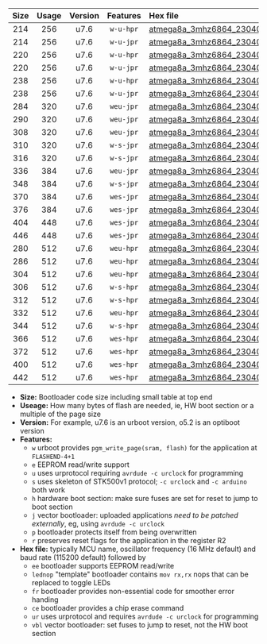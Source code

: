 |Size|Usage|Version|Features|Hex file|
|:-:|:-:|:-:|:-:|:--|
|214|256|u7.6|`w-u-hpr`|[atmega8a_3mhz6864_230400bps_ur.hex](https://raw.githubusercontent.com/stefanrueger/urboot/main//atmega8a_3mhz6864_230400bps_ur.hex)|
|214|256|u7.6|`w-u-jpr`|[atmega8a_3mhz6864_230400bps_ur_vbl.hex](https://raw.githubusercontent.com/stefanrueger/urboot/main//atmega8a_3mhz6864_230400bps_ur_vbl.hex)|
|220|256|u7.6|`w-u-hpr`|[atmega8a_3mhz6864_230400bps_lednop_ur.hex](https://raw.githubusercontent.com/stefanrueger/urboot/main//atmega8a_3mhz6864_230400bps_lednop_ur.hex)|
|220|256|u7.6|`w-u-jpr`|[atmega8a_3mhz6864_230400bps_lednop_ur_vbl.hex](https://raw.githubusercontent.com/stefanrueger/urboot/main//atmega8a_3mhz6864_230400bps_lednop_ur_vbl.hex)|
|238|256|u7.6|`w-u-hpr`|[atmega8a_3mhz6864_230400bps_lednop_fr_ur.hex](https://raw.githubusercontent.com/stefanrueger/urboot/main//atmega8a_3mhz6864_230400bps_lednop_fr_ur.hex)|
|238|256|u7.6|`w-u-jpr`|[atmega8a_3mhz6864_230400bps_lednop_fr_ur_vbl.hex](https://raw.githubusercontent.com/stefanrueger/urboot/main//atmega8a_3mhz6864_230400bps_lednop_fr_ur_vbl.hex)|
|284|320|u7.6|`weu-jpr`|[atmega8a_3mhz6864_230400bps_ee_ur_vbl.hex](https://raw.githubusercontent.com/stefanrueger/urboot/main//atmega8a_3mhz6864_230400bps_ee_ur_vbl.hex)|
|290|320|u7.6|`weu-jpr`|[atmega8a_3mhz6864_230400bps_ee_lednop_ur_vbl.hex](https://raw.githubusercontent.com/stefanrueger/urboot/main//atmega8a_3mhz6864_230400bps_ee_lednop_ur_vbl.hex)|
|308|320|u7.6|`weu-jpr`|[atmega8a_3mhz6864_230400bps_ee_lednop_fr_ur_vbl.hex](https://raw.githubusercontent.com/stefanrueger/urboot/main//atmega8a_3mhz6864_230400bps_ee_lednop_fr_ur_vbl.hex)|
|310|320|u7.6|`w-s-jpr`|[atmega8a_3mhz6864_230400bps_vbl.hex](https://raw.githubusercontent.com/stefanrueger/urboot/main//atmega8a_3mhz6864_230400bps_vbl.hex)|
|316|320|u7.6|`w-s-jpr`|[atmega8a_3mhz6864_230400bps_lednop_vbl.hex](https://raw.githubusercontent.com/stefanrueger/urboot/main//atmega8a_3mhz6864_230400bps_lednop_vbl.hex)|
|336|384|u7.6|`weu-jpr`|[atmega8a_3mhz6864_230400bps_ee_lednop_fr_ce_ur_vbl.hex](https://raw.githubusercontent.com/stefanrueger/urboot/main//atmega8a_3mhz6864_230400bps_ee_lednop_fr_ce_ur_vbl.hex)|
|348|384|u7.6|`w-s-jpr`|[atmega8a_3mhz6864_230400bps_lednop_fr_vbl.hex](https://raw.githubusercontent.com/stefanrueger/urboot/main//atmega8a_3mhz6864_230400bps_lednop_fr_vbl.hex)|
|370|384|u7.6|`wes-jpr`|[atmega8a_3mhz6864_230400bps_ee_vbl.hex](https://raw.githubusercontent.com/stefanrueger/urboot/main//atmega8a_3mhz6864_230400bps_ee_vbl.hex)|
|376|384|u7.6|`wes-jpr`|[atmega8a_3mhz6864_230400bps_ee_lednop_vbl.hex](https://raw.githubusercontent.com/stefanrueger/urboot/main//atmega8a_3mhz6864_230400bps_ee_lednop_vbl.hex)|
|404|448|u7.6|`wes-jpr`|[atmega8a_3mhz6864_230400bps_ee_lednop_fr_vbl.hex](https://raw.githubusercontent.com/stefanrueger/urboot/main//atmega8a_3mhz6864_230400bps_ee_lednop_fr_vbl.hex)|
|446|448|u7.6|`wes-jpr`|[atmega8a_3mhz6864_230400bps_ee_lednop_fr_ce_vbl.hex](https://raw.githubusercontent.com/stefanrueger/urboot/main//atmega8a_3mhz6864_230400bps_ee_lednop_fr_ce_vbl.hex)|
|280|512|u7.6|`weu-hpr`|[atmega8a_3mhz6864_230400bps_ee_ur.hex](https://raw.githubusercontent.com/stefanrueger/urboot/main//atmega8a_3mhz6864_230400bps_ee_ur.hex)|
|286|512|u7.6|`weu-hpr`|[atmega8a_3mhz6864_230400bps_ee_lednop_ur.hex](https://raw.githubusercontent.com/stefanrueger/urboot/main//atmega8a_3mhz6864_230400bps_ee_lednop_ur.hex)|
|304|512|u7.6|`weu-hpr`|[atmega8a_3mhz6864_230400bps_ee_lednop_fr_ur.hex](https://raw.githubusercontent.com/stefanrueger/urboot/main//atmega8a_3mhz6864_230400bps_ee_lednop_fr_ur.hex)|
|306|512|u7.6|`w-s-hpr`|[atmega8a_3mhz6864_230400bps.hex](https://raw.githubusercontent.com/stefanrueger/urboot/main//atmega8a_3mhz6864_230400bps.hex)|
|312|512|u7.6|`w-s-hpr`|[atmega8a_3mhz6864_230400bps_lednop.hex](https://raw.githubusercontent.com/stefanrueger/urboot/main//atmega8a_3mhz6864_230400bps_lednop.hex)|
|332|512|u7.6|`weu-hpr`|[atmega8a_3mhz6864_230400bps_ee_lednop_fr_ce_ur.hex](https://raw.githubusercontent.com/stefanrueger/urboot/main//atmega8a_3mhz6864_230400bps_ee_lednop_fr_ce_ur.hex)|
|344|512|u7.6|`w-s-hpr`|[atmega8a_3mhz6864_230400bps_lednop_fr.hex](https://raw.githubusercontent.com/stefanrueger/urboot/main//atmega8a_3mhz6864_230400bps_lednop_fr.hex)|
|366|512|u7.6|`wes-hpr`|[atmega8a_3mhz6864_230400bps_ee.hex](https://raw.githubusercontent.com/stefanrueger/urboot/main//atmega8a_3mhz6864_230400bps_ee.hex)|
|372|512|u7.6|`wes-hpr`|[atmega8a_3mhz6864_230400bps_ee_lednop.hex](https://raw.githubusercontent.com/stefanrueger/urboot/main//atmega8a_3mhz6864_230400bps_ee_lednop.hex)|
|400|512|u7.6|`wes-hpr`|[atmega8a_3mhz6864_230400bps_ee_lednop_fr.hex](https://raw.githubusercontent.com/stefanrueger/urboot/main//atmega8a_3mhz6864_230400bps_ee_lednop_fr.hex)|
|442|512|u7.6|`wes-hpr`|[atmega8a_3mhz6864_230400bps_ee_lednop_fr_ce.hex](https://raw.githubusercontent.com/stefanrueger/urboot/main//atmega8a_3mhz6864_230400bps_ee_lednop_fr_ce.hex)|

- **Size:** Bootloader code size including small table at top end
- **Useage:** How many bytes of flash are needed, ie, HW boot section or a multiple of the page size
- **Version:** For example, u7.6 is an urboot version, o5.2 is an optiboot version
- **Features:**
  + `w` urboot provides `pgm_write_page(sram, flash)` for the application at `FLASHEND-4+1`
  + `e` EEPROM read/write support
  + `u` uses urprotocol requiring `avrdude -c urclock` for programming
  + `s` uses skeleton of STK500v1 protocol; `-c urclock` and `-c arduino` both work
  + `h` hardware boot section: make sure fuses are set for reset to jump to boot section
  + `j` vector bootloader: uploaded applications *need to be patched externally*, eg, using `avrdude -c urclock`
  + `p` bootloader protects itself from being overwritten
  + `r` preserves reset flags for the application in the register R2
- **Hex file:** typically MCU name, oscillator frequency (16 MHz default) and baud rate (115200 default) followed by
  + `ee` bootloader supports EEPROM read/write
  + `lednop` "template" bootloader contains `mov rx,rx` nops that can be replaced to toggle LEDs
  + `fr` bootloader provides non-essential code for smoother error handing
  + `ce` bootloader provides a chip erase command
  + `ur` uses urprotocol and requires `avrdude -c urclock` for programming
  + `vbl` vector bootloader: set fuses to jump to reset, not the HW boot section
